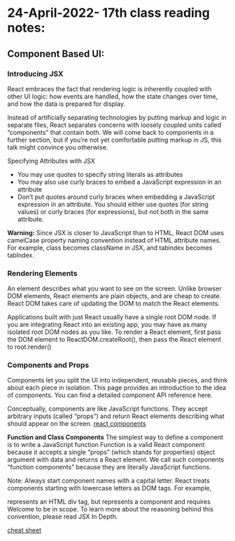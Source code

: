 # 24-April-2022- 17th class reading notes:

## Component Based UI:

### **Introducing JSX**

React embraces the fact that rendering logic is inherently coupled with other UI logic: how events are handled, how the state changes over time, and how the data is prepared for display.

Instead of artificially separating technologies by putting markup and logic in separate files, React separates concerns with loosely coupled units called “components” that contain both. We will come back to components in a further section, but if you’re not yet comfortable putting markup in JS, this talk might convince you otherwise.

Specifying Attributes with JSX
- You may use quotes to specify string literals as attributes
- You may also use curly braces to embed a JavaScript expression in an attribute
- Don’t put quotes around curly braces when embedding a JavaScript expression in an attribute. You should either use quotes (for string values) or curly braces (for expressions), but not both in the same attribute.
  
**Warning:**
Since JSX is closer to JavaScript than to HTML, React DOM uses camelCase property naming convention instead of HTML attribute names.
For example, class becomes className in JSX, and tabindex becomes tabIndex.

### **Rendering Elements**

An element describes what you want to see on the screen.
Unlike browser DOM elements, React elements are plain objects, and are cheap to create. React DOM takes care of updating the DOM to match the React elements.

Applications built with just React usually have a single root DOM node. If you are integrating React into an existing app, you may have as many isolated root DOM nodes as you like.
To render a React element, first pass the DOM element to ReactDOM.createRoot(), then pass the React element to root.render()


### **Components and Props**

Components let you split the UI into independent, reusable pieces, and think about each piece in isolation. This page provides an introduction to the idea of components. You can find a detailed component API reference here.

Conceptually, components are like JavaScript functions. They accept arbitrary inputs (called “props”) and return React elements describing what should appear on the screen.
 [react components](https://reactjs.org/docs/react-component.html)

**Function and Class Components**
The simplest way to define a component is to write a JavaScript function
Function is a valid React component because it accepts a single “props” (which stands for properties) object argument with data and returns a React element. We call such components “function components” because they are literally JavaScript functions.

Note: Always start component names with a capital letter.
React treats components starting with lowercase letters as DOM tags. For example, <div /> represents an HTML div tag, but <Welcome /> represents a component and requires Welcome to be in scope.
To learn more about the reasoning behind this convention, please read JSX In Depth.


[cheat sheet](https://devhints.io/sass)